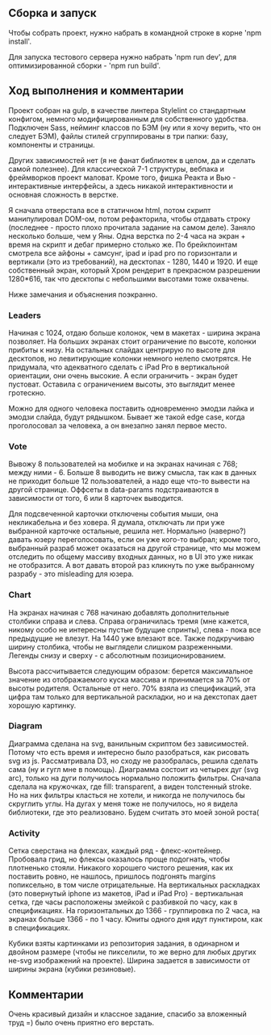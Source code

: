 ## Сборка и запуск

Чтобы собрать проект, нужно набрать в командной строке в корне 'npm install'. 


Для запуска тестового сервера нужно набрать 'npm run dev', для оптимизированной сборки - 'npm run build'.

## Ход выполнения и комментарии

Проект собран на gulp, в качестве линтера Stylelint со стандартным конфигом, немного модифицированным для собственного
удобства. Подключен Sass, нейминг классов по БЭМ (ну или я хочу верить, что он следует БЭМ), файлы стилей сгруппированы в три 
папки: базу, компоненты и страницы.


Других зависимостей нет (я не фанат библиотек в целом, да и сделать самой полезнее). Для классической 7-1 структуры, вебпака
и фреймворков проект маловат. Кроме того, фишка Реакта и Вью - интерактивные интерфейсы, а здесь никакой интерактивности 
и основная сложность в верстке.


Я сначала отверстала все в статичном html, потом скрипт манипулировал DOM-ом, потом рефакторила, чтобы отдавать строку 
(последнее - просто плохо прочитала задание на самом деле). Заняло несколько больше, чем у Яны. Одна верстка по 2-4 часа 
на экран + время на скрипт и дебаг примерно столько же. По брейкпоинтам смотрела все айфоны + самсунг, ipad и ipad pro по
горизонтали и вертикали (это из требований), на десктопах - 1280, 1440 и 1920. И еще собственный экран, который Хром рендерит в
прекрасном разрешении 1280*616, так что десктопы с небольшими высотами тоже охвачены.


Ниже замечания и объяснения поэкранно.

### Leaders

Начиная с 1024, отдаю больше колонок, чем в макетах - ширина экрана позволяет.
На больших экранах стоит ограничение по высоте, колонки прибиты к низу. На остальных слайдах центрирую по высоте для десктопов,
но левитирующие колонки немного нелепо смотрятся. Не придумала, что адекватного сделать с iPad Pro в вертикальной ориентации,
они очень высокие. А если ограничить - экран будет пустоват. Оставила с ограничением высоты, это выглядит менее гротескно.


Можно для одного человека поставить одновременно эмодзи лайка и эмодзи слайда, будут рядышком. Бывает же такой edge case,
когда проголосовал за человека, а он внезапно занял первое место.

### Vote

Вывожу 8 пользователей на мобилке и на экранах начиная с 768; между ними - 6. Больше 8 выводить не вижу смысла, так как в 
данных не приходит больше 12 пользователей, а надо еще что-то вывести на другой странице. Оффсеты в data-params подстраиваются 
в зависимости от того, 6 или 8 карточек выводится.


Для подсвеченной карточки отключены события мыши, она некликабельна и без ховера. Я думала, отключать ли при уже выбранной 
карточке остальные, решила нет. Нормально (наверно?) давать юзеру переголосовать, если он уже кого-то выбрал; кроме того, 
выбранный разраб может оказаться на другой странице, что мы можем отследить по общему массиву входных данных, но в UI это 
уже никак не отобразится. А вот давать второй раз кликнуть по уже выбранному разрабу - это misleading для юзера.

### Chart

На экранах начиная с 768 начинаю добавлять дополнительные столбики справа и слева. Справа ограничилась тремя (мне кажется,
никому особо не интересны пустые будущие спринты), слева - пока все предыдущие не влезут. На 1440 уже влезают все. Также
подкручиваю ширину столбика, чтобы не выглядели слишком разреженными. Легенды снизу и сверху - с абсолютным позиционированием.


Высота рассчитывается следующим образом: берется максимальное значение из отображаемого куска массива и принимается за 
70% от высоты родителя. Остальные от него. 70% взяла из спецификаций, эта цифра там только для вертикальной раскладки, 
но и на декстопах дает хорошую картинку.

### Diagram

Диаграмма сделана на svg, ванильным скриптом без зависимостей. Потому что есть время и интересно было разобраться, как 
рисовать svg из js. Рассматривала D3, но сходу не разобралась, решила сделать сама (ну и гугл мне в помощь). Диаграмма 
состоит из четырех дуг (svg arc), только на дуги получилось нормально положить фильтры. Сначала сделала на кружочках, где
fill: transparent, а виден толстенный stroke. Но на них фильтры класться не хотели, и никогда не получилось бы скруглить 
углы. На дугах у меня тоже не получилось, но я видела библиотеки, где это реализовано. Будем считать это моей зоной роста(

### Activity

Сетка сверстана на флексах, каждый ряд - флекс-контейнер. Пробовала грид, но флексы оказалось проще подогнать, чтобы 
плотненько стояли. Никакого хорошего чистого решения, как их поставить ровно, не нашлось, пришлось подгонять margins 
попиксельно, в том числе отрицательные. На вертикальных раскладках (это повернутый iphone из макетов, iPad и iPad Pro) - 
вертикальная сетка, где часы расположены змейкой с разбивкой по часу, как в спецификациях. На горизонтальных до 1366 - 
группировка по 2 часа, на экранах больше 1366 - по 1 часу. Юниты одного дня идут пунктиром, как в спецификациях.


Кубики взяты картинками из репозитория задания, в одинарном и двойном размере (чтобы не пикселили, то же верно для любых 
других не-svg изображений на проекте). Ширина задается в зависимости от ширины экрана (кубики резиновые).


## Комментарии

Очень красивый дизайн и классное задание, спасибо за вложенный труд =) было очень приятно его верстать.
